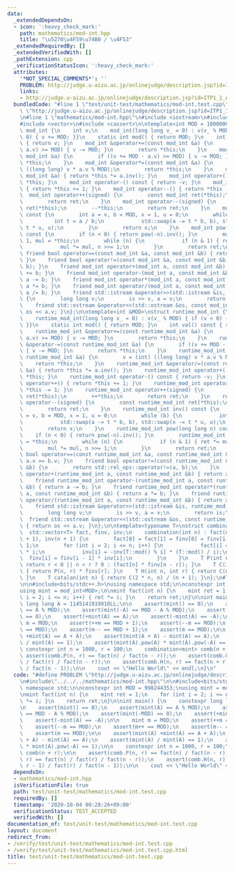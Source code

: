 ```yaml
---
data:
  _extendedDependsOn:
  - icon: ':heavy_check_mark:'
    path: mathematics/mod-int.hpp
    title: "\u5270\u4F59\u74B0 / \u4F53"
  _extendedRequiredBy: []
  _extendedVerifiedWith: []
  _pathExtension: cpp
  _verificationStatusIcon: ':heavy_check_mark:'
  attributes:
    '*NOT_SPECIAL_COMMENTS*': ''
    PROBLEM: http://judge.u-aizu.ac.jp/onlinejudge/description.jsp?id=ITP1_1_A&lang=ja
    links:
    - http://judge.u-aizu.ac.jp/onlinejudge/description.jsp?id=ITP1_1_A&lang=ja
  bundledCode: "#line 1 \"test/unit-test/mathematics/mod-int.test.cpp\"\n#define PROBLEM\
    \ \"http://judge.u-aizu.ac.jp/onlinejudge/description.jsp?id=ITP1_1_A&lang=ja\"\
    \n#line 1 \"mathematics/mod-int.hpp\"\n#include <iostream>\n#include <utility>\n\
    #include <vector>\n#include <cassert>\n\ntemplate<int MOD = 1000000007>\nstruct\
    \ mod_int {\n    int v;\n    mod_int(long long v_ = 0) : v(v_ % MOD) { if (v <\
    \ 0) { v += MOD; }}\n    static int mod() { return MOD; }\n    int val() const\
    \ { return v; }\n    mod_int &operator+=(const mod_int &a) {\n        if ((v +=\
    \ a.v) >= MOD) { v -= MOD; }\n        return *this;\n    }\n    mod_int &operator-=(const\
    \ mod_int &a) {\n        if ((v += MOD - a.v) >= MOD) { v -= MOD; }\n        return\
    \ *this;\n    }\n    mod_int &operator*=(const mod_int &a) {\n        v = (int)\
    \ ((long long) v * a.v % MOD);\n        return *this;\n    }\n    mod_int &operator/=(const\
    \ mod_int &a) { return *this *= a.inv(); }\n    mod_int operator+() const { return\
    \ *this; }\n    mod_int operator-() const { return -v; }\n    mod_int operator++()\
    \ { return *this += 1; }\n    mod_int operator--() { return *this -= 1; }\n  \
    \  mod_int operator++(signed) {\n        const mod_int ret(*this);\n        ++*this;\n\
    \        return ret;\n    }\n    mod_int operator--(signed) {\n        const mod_int\
    \ ret(*this);\n        --*this;\n        return ret;\n    }\n    mod_int inv()\
    \ const {\n        int a = v, b = MOD, x = 1, u = 0;\n        while (b) {\n  \
    \          int t = a / b;\n            std::swap(a -= t * b, b), std::swap(x -=\
    \ t * u, u);\n        }\n        return x;\n    }\n    mod_int pow(long long n)\
    \ const {\n        if (n < 0) { return pow(-n).inv(); }\n        mod_int ret =\
    \ 1, mul = *this;\n        while (n) {\n            if (n & 1) { ret *= mul; }\n\
    \            mul *= mul, n >>= 1;\n        }\n        return ret;\n    }\n   \
    \ friend bool operator==(const mod_int &a, const mod_int &b) { return a.v == b.v;\
    \ }\n    friend bool operator!=(const mod_int &a, const mod_int &b) { return std::rel_ops::operator!=(a,\
    \ b); }\n    friend mod_int operator+(mod_int a, const mod_int &b) { return a\
    \ += b; }\n    friend mod_int operator-(mod_int a, const mod_int &b) { return\
    \ a -= b; }\n    friend mod_int operator*(mod_int a, const mod_int &b) { return\
    \ a *= b; }\n    friend mod_int operator/(mod_int a, const mod_int &b) { return\
    \ a /= b; }\n    friend std::istream &operator>>(std::istream &is, mod_int &a)\
    \ {\n        long long v;\n        is >> v, a = v;\n        return is;\n    }\n\
    \    friend std::ostream &operator<<(std::ostream &os, const mod_int &a) { return\
    \ os << a.v; }\n};\n\ntemplate<int &MOD>\nstruct runtime_mod_int {\n    int v;\n\
    \    runtime_mod_int(long long v_ = 0) : v(v_ % MOD) { if (v < 0) { v += MOD;\
    \ }}\n    static int mod() { return MOD; }\n    int val() const { return v; }\n\
    \    runtime_mod_int &operator+=(const runtime_mod_int &a) {\n        if ((v +=\
    \ a.v) >= MOD) { v -= MOD; }\n        return *this;\n    }\n    runtime_mod_int\
    \ &operator-=(const runtime_mod_int &a) {\n        if ((v += MOD - a.v) >= MOD)\
    \ { v -= MOD; }\n        return *this;\n    }\n    runtime_mod_int &operator*=(const\
    \ runtime_mod_int &a) {\n        v = (int) ((long long) v * a.v % MOD);\n    \
    \    return *this;\n    }\n    runtime_mod_int &operator/=(const runtime_mod_int\
    \ &a) { return *this *= a.inv(); }\n    runtime_mod_int operator+() const { return\
    \ *this; }\n    runtime_mod_int operator-() const { return -v; }\n    runtime_mod_int\
    \ operator++() { return *this += 1; }\n    runtime_mod_int operator--() { return\
    \ *this -= 1; }\n    runtime_mod_int operator++(signed) {\n        const runtime_mod_int\
    \ ret(*this);\n        ++*this;\n        return ret;\n    }\n    runtime_mod_int\
    \ operator--(signed) {\n        const runtime_mod_int ret(*this);\n        --*this;\n\
    \        return ret;\n    }\n    runtime_mod_int inv() const {\n        int a\
    \ = v, b = MOD, x = 1, u = 0;\n        while (b) {\n            int t = a / b;\n\
    \            std::swap(a -= t * b, b), std::swap(x -= t * u, u);\n        }\n\
    \        return x;\n    }\n    runtime_mod_int pow(long long n) const {\n    \
    \    if (n < 0) { return pow(-n).inv(); }\n        runtime_mod_int ret = 1, mul\
    \ = *this;\n        while (n) {\n            if (n & 1) { ret *= mul; }\n    \
    \        mul *= mul, n >>= 1;\n        }\n        return ret;\n    }\n    friend\
    \ bool operator==(const runtime_mod_int &a, const runtime_mod_int &b) { return\
    \ a.v == b.v; }\n    friend bool operator!=(const runtime_mod_int &a, const runtime_mod_int\
    \ &b) {\n        return std::rel_ops::operator!=(a, b);\n    }\n    friend runtime_mod_int\
    \ operator+(runtime_mod_int a, const runtime_mod_int &b) { return a += b; }\n\
    \    friend runtime_mod_int operator-(runtime_mod_int a, const runtime_mod_int\
    \ &b) { return a -= b; }\n    friend runtime_mod_int operator*(runtime_mod_int\
    \ a, const runtime_mod_int &b) { return a *= b; }\n    friend runtime_mod_int\
    \ operator/(runtime_mod_int a, const runtime_mod_int &b) { return a /= b; }\n\
    \    friend std::istream &operator>>(std::istream &is, runtime_mod_int &a) {\n\
    \        long long v;\n        is >> v, a = v;\n        return is;\n    }\n  \
    \  friend std::ostream &operator<<(std::ostream &os, const runtime_mod_int &a)\
    \ { return os << a.v; }\n};\n\ntemplate<typename T>\nstruct combination {\n  \
    \  std::vector<T> fact, finv, inv;\n    combination(int n) : fact(n + 1), finv(n\
    \ + 1), inv(n + 1) {\n        fact[0] = fact[1] = finv[0] = finv[1] = inv[1] =\
    \ 1;\n        for (int i = 2; i <= n; i++) {\n            fact[i] = fact[i - 1]\
    \ * i;\n            inv[i] = -inv[T::mod() % i] * (T::mod() / i);\n          \
    \  finv[i] = finv[i - 1] * inv[i];\n        }\n    }\n    T P(int n, int r) {\
    \ return r < 0 || n < r ? 0 : (fact[n] * finv[n - r]); }\n    T C(int n, int r)\
    \ { return P(n, r) * finv[r]; }\n    T H(int n, int r) { return C(n + r - 1, r);\
    \ }\n    T catalan(int n) { return C(2 * n, n) / (n + 1); }\n};\n#line 3 \"test/unit-test/mathematics/mod-int.test.cpp\"\
    \n\n#include<bits/stdc++.h>\nusing namespace std;\n\nconstexpr int MOD = 998244353;\n\
    using mint = mod_int<MOD>;\n\nmint fact(int n) {\n    mint ret = 1;\n    for (int\
    \ i = 2; i <= n; i++) { ret *= i; }\n    return ret;\n}\n\nint main() {\n    constexpr\
    \ long long A = 1145141919810LL;\n\n    assert(mint() == 0);\n    assert(mint(A)\
    \ == A % MOD);\n    assert(mint(-A) == MOD - A % MOD);\n    assert(mint(-MOD)\
    \ == 0);\n    assert(+mint(A) == A);\n    assert(-mint(A) == -A);\n\n    mint\
    \ m = MOD;\n    assert(++m == MOD + 1);\n    assert(--m == MOD);\n    assert(m++\
    \ == MOD);\n    assert(m-- == MOD + 1);\n    assert(m == MOD);\n\n    assert(mint(A)\
    \ +mint(A) == A + A);\n    assert(mint(A + A) - mint(A) == A);\n    assert(mint(A)\
    \ / mint(A) == 1);\n    assert(mint(A).pow(A) * mint(A).pow(-A) == 1);\n\n   \
    \ constexpr int n = 1000, r = 100;\n    combination<mint> comb(n + r);\n\n   \
    \ assert(comb.P(n, r) == fact(n) / fact(n - r));\n    assert(comb.C(n, r) == fact(n)\
    \ / fact(r) / fact(n - r));\n    assert(comb.H(n, r) == fact(n + r - 1) / fact(r)\
    \ / fact(n - 1));\n\n    cout << \"Hello World\" << endl;\n}\n"
  code: "#define PROBLEM \"http://judge.u-aizu.ac.jp/onlinejudge/description.jsp?id=ITP1_1_A&lang=ja\"\
    \n#include\"../../../mathematics/mod-int.hpp\"\n\n#include<bits/stdc++.h>\nusing\
    \ namespace std;\n\nconstexpr int MOD = 998244353;\nusing mint = mod_int<MOD>;\n\
    \nmint fact(int n) {\n    mint ret = 1;\n    for (int i = 2; i <= n; i++) { ret\
    \ *= i; }\n    return ret;\n}\n\nint main() {\n    constexpr long long A = 1145141919810LL;\n\
    \n    assert(mint() == 0);\n    assert(mint(A) == A % MOD);\n    assert(mint(-A)\
    \ == MOD - A % MOD);\n    assert(mint(-MOD) == 0);\n    assert(+mint(A) == A);\n\
    \    assert(-mint(A) == -A);\n\n    mint m = MOD;\n    assert(++m == MOD + 1);\n\
    \    assert(--m == MOD);\n    assert(m++ == MOD);\n    assert(m-- == MOD + 1);\n\
    \    assert(m == MOD);\n\n    assert(mint(A) +mint(A) == A + A);\n    assert(mint(A\
    \ + A) - mint(A) == A);\n    assert(mint(A) / mint(A) == 1);\n    assert(mint(A).pow(A)\
    \ * mint(A).pow(-A) == 1);\n\n    constexpr int n = 1000, r = 100;\n    combination<mint>\
    \ comb(n + r);\n\n    assert(comb.P(n, r) == fact(n) / fact(n - r));\n    assert(comb.C(n,\
    \ r) == fact(n) / fact(r) / fact(n - r));\n    assert(comb.H(n, r) == fact(n +\
    \ r - 1) / fact(r) / fact(n - 1));\n\n    cout << \"Hello World\" << endl;\n}"
  dependsOn:
  - mathematics/mod-int.hpp
  isVerificationFile: true
  path: test/unit-test/mathematics/mod-int.test.cpp
  requiredBy: []
  timestamp: '2020-10-04 00:28:26+09:00'
  verificationStatus: TEST_ACCEPTED
  verifiedWith: []
documentation_of: test/unit-test/mathematics/mod-int.test.cpp
layout: document
redirect_from:
- /verify/test/unit-test/mathematics/mod-int.test.cpp
- /verify/test/unit-test/mathematics/mod-int.test.cpp.html
title: test/unit-test/mathematics/mod-int.test.cpp
---
```

